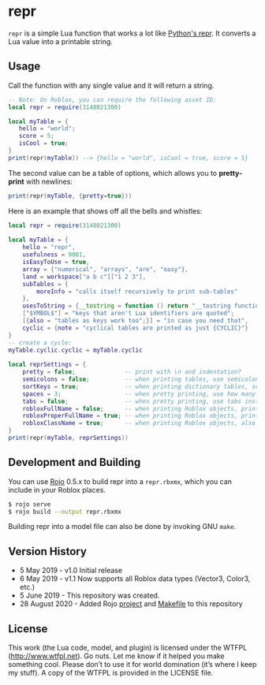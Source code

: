 # repr

`repr` is a simple Lua function that works a lot like [Python's repr](https://docs.python.org/3/library/functions.html#repr). It converts a Lua value into a printable string.

## Usage

Call the function with any single value and it will return a string.

```lua
-- Note: On Roblox, you can require the following asset ID:
local repr = require(3148021300)

local myTable = {
   hello = "world";
   score = 5;
   isCool = true;
}
print(repr(myTable)) --> {hello = "world", isCool = true, score = 5}
```

The second value can be a table of options, which allows you to **pretty-print** with newlines:

```lua
print(repr(myTable, {pretty=true}))
```

Here is an example that shows off all the bells and whistles:

```lua
local repr = require(3148021300)
 
local myTable = {
	hello = "repr",
	usefulness = 9001,
	isEasyToUse = true,
	array = {"numerical", "arrays", "are", "easy"},
	land = workspace["a b c"]["1 2 3"],
	subTables = {
		moreInfo = "calls itself recursively to print sub-tables"
	},
	usesToString = {__tostring = function () return "__tostring functions are called automatically" end},
	["$YMBOL$"] = "keys that aren't Lua identifiers are quoted";
	[{also = "tables as keys work too";}] = "in case you need that",
	cyclic = {note = "cyclical tables are printed as just {CYCLIC}"}
}
-- create a cycle:
myTable.cyclic.cyclic = myTable.cyclic
 
local reprSettings = {
	pretty = false;              -- print with \n and indentation?
	semicolons = false;          -- when printing tables, use semicolons (;) instead of commas (,)?
	sortKeys = true;             -- when printing dictionary tables, sort keys alphabetically?
	spaces = 3;                  -- when pretty printing, use how many spaces to indent?
	tabs = false;                -- when pretty printing, use tabs instead of spaces?
	robloxFullName = false;      -- when printing Roblox objects, print full name or just name? 
	robloxProperFullName = true; -- when printing Roblox objects, print a proper* full name?
	robloxClassName = true;      -- when printing Roblox objects, also print class name in parens?
}
print(repr(myTable, reprSettings))
```

## Development and Building

You can use [Rojo](httos://github.com/Roblox/rojo) 0.5.x to build repr into a `repr.rbxmx`, which you can include in your Roblox places.

```bash
$ rojo serve
$ rojo build --output repr.rbxmx
```

Building repr into a model file can also be done by invoking GNU `make`.

## Version History

* 5 May 2019 - v1.0 Initial release
* 6 May 2019 - v1.1 Now supports all Roblox data types (Vector3, Color3, etc.)
* 5 June 2019 - This repository was created.
* 28 August 2020 - Added Rojo [project](default.project.json) and [Makefile](Makefile) to this repository

## License

This work (the Lua code, model, and plugin) is licensed under the WTFPL (http://www.wtfpl.net). Go nuts. Let me know if it helped you make something cool. Please don’t to use it for world domination (it’s where I keep my stuff). A copy of the WTFPL is provided in the LICENSE file.

